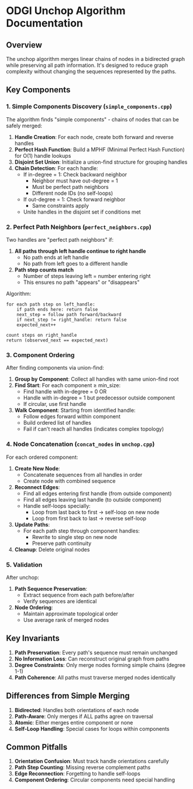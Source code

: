 # ODGI Unchop Algorithm Documentation

## Overview
The unchop algorithm merges linear chains of nodes in a bidirected graph while preserving all path information. It's designed to reduce graph complexity without changing the sequences represented by the paths.

## Key Components

### 1. Simple Components Discovery (`simple_components.cpp`)

The algorithm finds "simple components" - chains of nodes that can be safely merged:

1. **Handle Creation**: For each node, create both forward and reverse handles
2. **Perfect Hash Function**: Build a MPHF (Minimal Perfect Hash Function) for O(1) handle lookups
3. **Disjoint Set Union**: Initialize a union-find structure for grouping handles
4. **Chain Detection**: For each handle:
   - If in-degree = 1: Check backward neighbor
     - Neighbor must have out-degree = 1
     - Must be perfect path neighbors
     - Different node IDs (no self-loops)
   - If out-degree = 1: Check forward neighbor
     - Same constraints apply
   - Unite handles in the disjoint set if conditions met

### 2. Perfect Path Neighbors (`perfect_neighbors.cpp`)

Two handles are "perfect path neighbors" if:
1. **All paths through left handle continue to right handle**
   - No path ends at left handle
   - No path from left goes to a different handle
2. **Path step counts match**
   - Number of steps leaving left = number entering right
   - This ensures no path "appears" or "disappears"

Algorithm:
```
for each path step on left_handle:
    if path ends here: return false
    next_step = follow path forward/backward
    if next_step != right_handle: return false
    expected_next++

count steps on right_handle
return (observed_next == expected_next)
```

### 3. Component Ordering

After finding components via union-find:
1. **Group by Component**: Collect all handles with same union-find root
2. **Find Start**: For each component ≥ min_size:
   - Find handle with in-degree = 0 OR
   - Handle with in-degree = 1 but predecessor outside component
   - If circular, use first handle
3. **Walk Component**: Starting from identified handle:
   - Follow edges forward within component
   - Build ordered list of handles
   - Fail if can't reach all handles (indicates complex topology)

### 4. Node Concatenation (`concat_nodes` in `unchop.cpp`)

For each ordered component:
1. **Create New Node**:
   - Concatenate sequences from all handles in order
   - Create node with combined sequence
2. **Reconnect Edges**:
   - Find all edges entering first handle (from outside component)
   - Find all edges leaving last handle (to outside component)
   - Handle self-loops specially:
     - Loop from last back to first → self-loop on new node
     - Loop from first back to last → reverse self-loop
3. **Update Paths**:
   - For each path step through component handles:
     - Rewrite to single step on new node
     - Preserve path continuity
4. **Cleanup**: Delete original nodes

### 5. Validation

After unchop:
1. **Path Sequence Preservation**: 
   - Extract sequence from each path before/after
   - Verify sequences are identical
2. **Node Ordering**: 
   - Maintain approximate topological order
   - Use average rank of merged nodes

## Key Invariants

1. **Path Preservation**: Every path's sequence must remain unchanged
2. **No Information Loss**: Can reconstruct original graph from paths
3. **Degree Constraints**: Only merge nodes forming simple chains (degree 1-1)
4. **Path Coherence**: All paths must traverse merged nodes identically

## Differences from Simple Merging

1. **Bidirected**: Handles both orientations of each node
2. **Path-Aware**: Only merges if ALL paths agree on traversal
3. **Atomic**: Either merges entire component or none
4. **Self-Loop Handling**: Special cases for loops within components

## Common Pitfalls

1. **Orientation Confusion**: Must track handle orientations carefully
2. **Path Step Counting**: Missing reverse complement paths
3. **Edge Reconnection**: Forgetting to handle self-loops
4. **Component Ordering**: Circular components need special handling